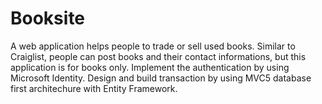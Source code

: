 # Booksite
A web application helps people to trade or sell used books. 
Similar to Craiglist, people can post books and their contact informations, but this application is for books only.
Implement the authentication by using Microsoft Identity. 
Design and build transaction by using MVC5 database first architechure with Entity Framework. 


